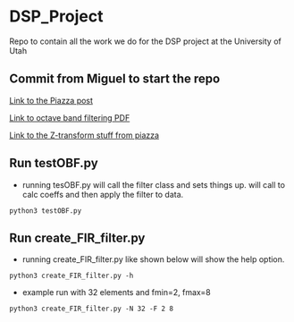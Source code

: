 # DSP_Project
Repo to contain all the work we do for the DSP project at the University of Utah 

## Commit from Miguel to start the repo

[Link to the Piazza post](https://piazza.com/class/llj01zibs9l1ky/post/44)

[Link to octave band filtering PDF](https://dspfirst.gatech.edu/chapters/07ztrans/labs/OctaveBandFiltLab/OctaveBandFiltLab.pdf)

[Link to the Z-transform stuff from piazza](https://dspfirst.gatech.edu/chapters/07ztrans/overview.html)


## Run testOBF.py
- running tesOBF.py will call the filter class and sets things up. will call to calc coeffs and then apply the filter to data.
```
python3 testOBF.py
```

## Run create_FIR_filter.py
- running create_FIR_filter.py like shown below will show the help option.
```
python3 create_FIR_filter.py -h
```

- example run with 32 elements and fmin=2, fmax=8
```
python3 create_FIR_filter.py -N 32 -F 2 8
```


